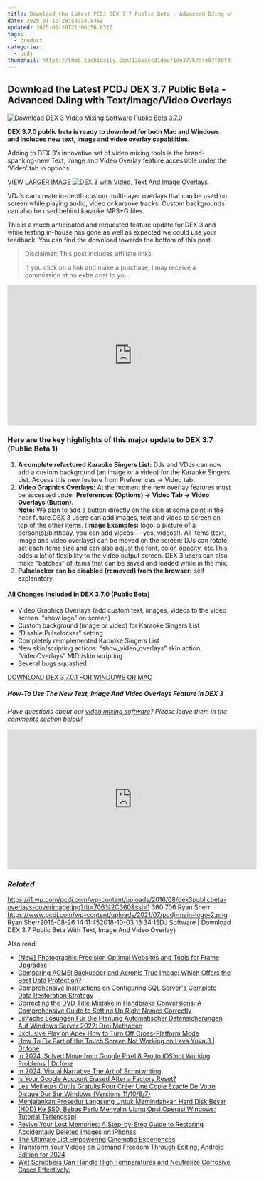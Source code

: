 ```yaml
---
title: Download the Latest PCDJ DEX 3.7 Public Beta - Advanced DJing with Text/Image/Video Overlays
date: 2025-01-19T20:54:34.545Z
updated: 2025-01-20T21:06:56.831Z
tags:
  - product
categories:
  - pcdj
thumbnail: https://thmb.techidaily.com/1265acc31daaf1de37767d4e97f39f4ae2ccc01cbc88f73f84d86fe7d2349a91.jpg
---
```


## Download the Latest PCDJ DEX 3.7 Public Beta - Advanced DJing with Text/Image/Video Overlays

[![Download DEX 3 Video Mixing Software Public Beta 3.7.0](https://i1.wp.com/pcdj.com/wp-content/uploads/2016/08/dex3publicbeta-overlays-coverimage.jpg?resize=706%2C321&ssl=1)](https://i1.wp.com/pcdj.com/wp-content/uploads/2016/08/dex3publicbeta-overlays-coverimage.jpg?fit=706%2C360&ssl=1 "Download DEX 3 Video Mixing Software Public Beta 3.7.0")

**DEX 3.7.0 public beta is ready to download for both Mac and Windows and includes new text, image and video overlay capabilities.**

Adding to DEX 3’s innovative set of video mixing tools is the brand-spanking-new Text, Image and Video Overlay feature accessible under the ‘Video’ tab in options.

[VIEW LARGER IMAGE ![DEX 3 with Video, Text And Image Overlays](https://i2.wp.com/pcdj.com/wp-content/uploads/2016/08/text-video-image-overlays-dex3.jpg?fit=300%2C169&ssl=1 "DEX 3 With Video, Text and Image overlays")](https://i2.wp.com/pcdj.com/wp-content/uploads/2016/08/text-video-image-overlays-dex3.jpg?fit=1030%2C579&ssl=1)

VDJ’s can create in-depth custom multi-layer overlays that can be used on screen while playing audio, video or karaoke tracks. Custom backgrounds can also be used behind karaoke MP3+G files.

This is a much anticipated and requested feature update for DEX 3 and while testing in-house has gone as well as expected we could use your feedback. You can find the download towards the bottom of this post.

>  Disclaimer: This post includes affiliate links
>
>  If you click on a link and make a purchase, I may receive a commission at no extra cost to you.
>

<!-- affiliate ads begin -->
<iframe width="560" height="315" src="https://www.youtube.com/embed/Dn-24B6AURY?si=ErES2KWVnintY6h9" title="YouTube video player" frameborder="0" allow="accelerometer; autoplay; clipboard-write; encrypted-media; gyroscope; picture-in-picture; web-share" referrerpolicy="strict-origin-when-cross-origin" allowfullscreen></iframe>
<!-- affiliate ads end -->

### Here are the key highlights of this major update to DEX 3.7 (Public Beta 1)

1. **A complete refactored Karaoke Singers List:** DJs and VDJs can now add a custom background (an image or a video) for the Karaoke Singers List. Access this new feature from Preferences -> Video tab.
2. **Video Graphics Overlays:** At the moment the new overlay features must be accessed under **Preferences (Options) -> Video Tab -> Video Overlays (Button)**.  
**Note:** We plan to add a button directly on the skin at some point in the near future.DEX 3 users can add images, text and video to screen on top of the other items. (**Image Examples:** logo, a picture of a person(s)/birthday, you can add videos — yes, videos!). All items (text, image and video overlays) can be moved on the screen: DJs can rotate, set each items size and can also adjust the font, color, opacity, etc.This adds a lot of flexibility to the video output screen. DEX 3 users can also make “batches” of items that can be saved and loaded while in the mix.
3. **Pulselocker can be disabled (removed) from the browser:** self explanatory.

#### All Changes Included In DEX 3.7.0 (Public Beta)

* Video Graphics Overlays (add custom text, images, videos to the video screen. “show logo” on screen)
* Custom background (image or video) for Karaoke Singers List
* “Disable Pulselocker” setting
* Completely reimplemented Karaoke Singers List
* New skin/scripting actions: “show\_video\_overlays” skin action, “videoOverlays” MIDI/skin scripting
* Several bugs squashed

[DOWNLOAD DEX 3.7.0.1 FOR WINDOWS OR MAC](https://tools.techidaily.com/pcdj/products/)

##### How-To Use The New Text, Image And Video Overlays Feature In DEX 3

_Have questions about our [video mixing software](https://tools.techidaily.com/pcdj/products/)? Please leave them in the comments section below!_

<!-- affiliate ads begin -->
<iframe width="560" height="315" src="https://www.youtube.com/embed/RJNYTGHVlLc?si=lhdUUVYMVQjzHXBh" title="YouTube video player" frameborder="0" allow="accelerometer; autoplay; clipboard-write; encrypted-media; gyroscope; picture-in-picture; web-share" referrerpolicy="strict-origin-when-cross-origin" allowfullscreen></iframe>
<!-- affiliate ads end -->

### _Related_

https://i1.wp.com/pcdj.com/wp-content/uploads/2016/08/dex3publicbeta-overlays-coverimage.jpg?fit=706%2C360&ssl=1 360 706 Ryan Sherr https://www.pcdj.com/wp-content/uploads/2021/07/pcdj-main-logo-2.png Ryan Sherr2016-08-26 14:11:452018-10-03 15:34:15DJ Software | Download DEX 3.7 Public Beta With Text, Image And Video Overlay}

<ins class="adsbygoogle"
     style="display:block"
     data-ad-format="autorelaxed"
     data-ad-client="ca-pub-7571918770474297"
     data-ad-slot="1223367746"></ins>

<ins class="adsbygoogle"
     style="display:block"
     data-ad-client="ca-pub-7571918770474297"
     data-ad-slot="8358498916"
     data-ad-format="auto"
     data-full-width-responsive="true"></ins>

<span class="atpl-alsoreadstyle">Also read:</span>
<div><ul>
<li><a href="https://extra-guidance.techidaily.com/new-photographic-precision-optimal-websites-and-tools-for-frame-upgrades/"><u>[New] Photographic Precision Optimal Websites and Tools for Frame Upgrades</u></a></li>
<li><a href="https://win-cloud.techidaily.com/comparing-aomei-backupper-and-acronis-true-image-which-offers-the-best-data-protection/"><u>Comparing AOMEI Backupper and Acronis True Image: Which Offers the Best Data Protection?</u></a></li>
<li><a href="https://win-cloud.techidaily.com/comprehensive-instructions-on-configuring-sql-servers-complete-data-restoration-strategy/"><u>Comprehensive Instructions on Configuring SQL Server's Complete Data Restoration Strategy</u></a></li>
<li><a href="https://eaxpv-info.techidaily.com/correcting-the-dvd-title-mistake-in-handbrake-conversions-a-comprehensive-guide-to-setting-up-right-names-correctly/"><u>Correcting the DVD Title Mistake in Handbrake Conversions: A Comprehensive Guide to Setting Up Right Names Correctly</u></a></li>
<li><a href="https://win-cloud.techidaily.com/einfache-losungen-fur-die-planung-automatischer-datensicherungen-auf-windows-server-2022-drei-methoden/"><u>Einfache Lösungen Für Die Planung Automatischer Datensicherungen Auf Windows Server 2022: Drei Methoden</u></a></li>
<li><a href="https://screen-capture.techidaily.com/exclusive-play-on-apex-how-to-turn-off-cross-platform-mode/"><u>Exclusive Play on Apex How to Turn Off Cross-Platform Mode</u></a></li>
<li><a href="https://fix-guide.techidaily.com/how-to-fix-part-of-the-touch-screen-not-working-on-lava-yuva-3-drfone-by-drfone-fix-android-problems-fix-android-problems/"><u>How To Fix Part of the Touch Screen Not Working on Lava Yuva 3 | Dr.fone</u></a></li>
<li><a href="https://android-transfer.techidaily.com/in-2024-solved-move-from-google-pixel-8-pro-to-ios-not-working-problems-drfone-by-drfone-transfer-from-android-transfer-from-android/"><u>In 2024, Solved Move from Google Pixel 8 Pro to iOS not Working Problems | Dr.fone</u></a></li>
<li><a href="https://article-knowledge.techidaily.com/in-2024-visual-narrative-the-art-of-scriptwriting/"><u>In 2024, Visual Narrative The Art of Scriptwriting</u></a></li>
<li><a href="https://win-cloud.techidaily.com/is-your-google-account-erased-after-a-factory-reset/"><u>Is Your Google Account Erased After a Factory Reset?</u></a></li>
<li><a href="https://win-cloud.techidaily.com/les-meilleurs-outils-gratuits-pour-creer-une-copie-exacte-de-votre-disque-dur-sur-windows-versions-111087/"><u>Les Meilleurs Outils Gratuits Pour Créer Une Copie Exacte De Votre Disque Dur Sur Windows (Versions 11/10/8/7)</u></a></li>
<li><a href="https://win-wonderful.techidaily.com/menjalankan-prosedur-langsung-untuk-memindahkan-hard-disk-besar-hdd-ke-ssd-bebas-perlu-menyalin-ulang-opsi-operasi-windows-tutorial-terlengkap/"><u>Menjalankan Prosedur Langsung Untuk Memindahkan Hard Disk Besar (HDD) Ke SSD, Bebas Perlu Menyalin Ulang Opsi Operasi Windows: Tutorial Terlengkap!</u></a></li>
<li><a href="https://win-cloud.techidaily.com/revive-your-lost-memories-a-step-by-step-guide-to-restoring-accidentally-deleted-images-on-iphones/"><u>Revive Your Lost Memories: A Step-by-Step Guide to Restoring Accidentally Deleted Images on iPhones</u></a></li>
<li><a href="https://extra-hints.techidaily.com/the-ultimate-list-empowering-cinematic-experiences/"><u>The Ultimate List Empowering Cinematic Experiences</u></a></li>
<li><a href="https://facebook-video-share.techidaily.com/transform-your-videos-on-demand-freedom-through-editing-android-edition-for-2024/"><u>Transform Your Videos on Demand Freedom Through Editing, Android Edition for 2024</u></a></li>
<li><a href="https://win-cloud.techidaily.com/wet-scrubbers-can-handle-high-temperatures-and-neutralize-corrosive-gases-effectively/"><u>Wet Scrubbers Can Handle High Temperatures and Neutralize Corrosive Gases Effectively.</u></a></li>
</ul></div>

